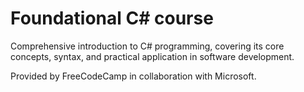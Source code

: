 # Foundational C# course
Comprehensive introduction to C# programming, covering its core concepts, syntax, and practical application in software development.

Provided by FreeCodeCamp in collaboration with Microsoft.
